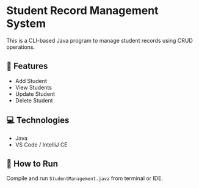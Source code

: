 # Student Record Management System

This is a CLI-based Java program to manage student records using CRUD operations.

## 🔧 Features
- Add Student
- View Students
- Update Student
- Delete Student

## 💻 Technologies
- Java
- VS Code / IntelliJ CE

## 📁 How to Run
Compile and run `StudentManagement.java` from terminal or IDE.

